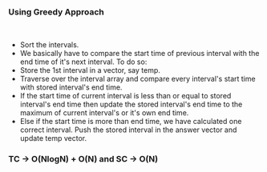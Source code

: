 ### Using Greedy Approach
​
- Sort the intervals.
- We basically have to compare the start time of previous interval with the end time of it's next interval. To do so:
- Store the 1st interval in a vector, say temp.
- Traverse over the interval array and compare every interval's start time with stored interval's end time.
- If the start time of current interval is less than or equal to stored interval's end time then update the stored interval's end time to the maximum of current interval's or it's own end time.
- Else if the start time is more than end time, we have calculated one correct interval. Push the stored interval in the answer vector and update temp vector.
​
### TC -> O(NlogN) + O(N) and SC -> O(N)
​